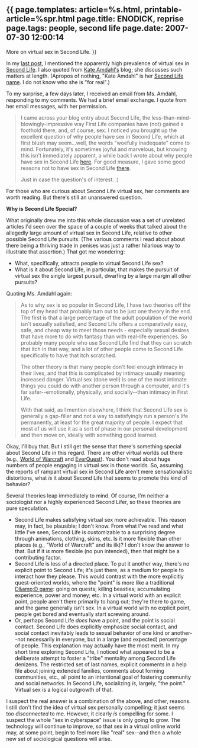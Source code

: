 {{
page.templates: article=%s.html, printable-article=%spr.html
page.title: ENODICK, reprise
page.tags: people, second life
page.date: 2007-07-30 12:00:14
---
More on virtual sex in Second Life.
}}

In my [last post][], I
mentioned the apparently high prevalence of virtual sex in
[Second Life][]. I also quoted from
[Kate Amdahl's][] blog; she
discusses such matters at length. (Apropos of nothing, "Kate
Amdahl" is her
[Second Life name][]. I
do not know who she is "for real".)

To my surprise, a few days later, I received an email from Ms.
Amdahl, responding to my comments. We had a brief email exchange. I
quote from her email messages, with her permission.

> I came across your blog entry about Second Life, the
> less-than-mind-blowingly-impressive way First Life companies have
> (not) gained a foothold there, and, of course, sex. I noticed you
> brought up the excellent question of why people have sex in Second
> Life, which at first blush may seem...well, the words "woefully
> inadequate" come to mind. Fortunately, it's sometimes joyful and
> marvelous, but knowing this isn't immediately apparent, a while
> back I wrote about why people have sex in Second Life
> [here][]. For good
> measure, I gave some good reasons not to have sex in Second Life
> [there][].
> 
> Just in case the question's of interest. :)

For those who are curious about Second Life virtual sex, her
comments are worth reading. But there's still an unanswered
question.

**Why is Second Life Special?**

What originally drew me into this whole discussion was a set of
unrelated articles I'd seen over the space of a couple of weeks
that talked about the allegedly large amount of virtual sex in
Second Life, relative to other possible Second Life pursuits. (The
various comments I read about about there being a thriving trade in
penises was just a rather hilarious way to illustrate that
assertion.) That got me wondering:

-   What, specifically, attracts people to virtual Second Life sex?
-   What is it about Second Life, in particular, that makes the
    pursuit of virtual sex the single largest pursuit, dwarfing by a
    large margin all other pursuits?

Quoting Ms. Amdahl again:

> As to why sex is so popular in Second Life, I have two theories off
> the top of my head that probably turn out to be just one theory in
> the end. The first is that a large percentage of the adult
> population of the world isn't sexually satisfied, and Second Life
> offers a comparatively easy, safe, and cheap way to meet those
> needs - especially sexual desires that have more to do with fantasy
> than with real-life experiences. So probably many people who use
> Second Life find that they can scratch that itch in that way, and a
> lot of other people come to Second Life specifically to have that
> itch scratched.
> 
> The other theory is that many people don't feel enough intimacy in
> their lives, and that this is complicated by intimacy usually
> meaning increased danger. Virtual sex (done well) is one of the
> most intimate things you could do with another person through a
> computer, and it's far safer--emotionally, physically, and
> socially--than intimacy in First Life.
> 
> With that said, as I mention elsewhere, I think that Second Life
> sex is generally a gap-filler and not a way to satisfyingly run a
> person's life permanently, at least for the great majority of
> people. I expect that most of us will use it as a sort of phase in
> our personal development and then move on, ideally with something
> good learned.

Okay, I'll buy that. But I still get the sense that there's
something special about Second Life in this regard. There are other
virtual worlds out there (e.g.,
[World of Warcraft][] and
[EverQuest][]). You don't read
about huge numbers of people engaging in virtual sex in those
worlds. So, assuming the reports of rampant virtual sex in Second
Life aren't mere sensationalistic distortions, what *is* it about
Second Life that seems to promote this kind of behavior?

Several theories leap immediately to mind. Of course, I'm neither a
sociologist nor a highly experienced Second Lifer, so these
theories are pure speculation.

-   Second Life makes satisfying virtual sex more achievable. This
    reason may, in fact, be plausible; I don't know. From what I've
    read and what little I've seen, Second Life is customizable to a
    surprising degree through animations, clothing, skins, etc. Is it
    more flexible than other places (e.g., "World of Warcraft" and its
    ilk)? I don't know the answer to that. But if it *is* more flexible
    (no pun intended), then that might be a contributing factor.
-   Second Life is less of a directed place. To put it another way,
    there's no explicit point to Second Life; it's just there, as a
    medium for people to interact how they please. This would contrast
    with the more explicitly quest-oriented worlds, where the "point"
    is more like a traditional
    [D&amp;amp;D game][]:
    going on quests; killing beasties; accumulating experience, power
    and money; etc. In a virtual world with an explicit point, people
    aren't there primarily to hang out; they're there to game, and the
    game generally isn't sex. In a virtual world with no explicit
    point, people get bored and eventually start screwing around.
-   Or, perhaps Second Life *does* have a point, and the point is
    social contact. Second Life does explicitly emphasize social
    contact, and social contact inevitably leads to sexual behavior of
    one kind or another--not necessarily in everyone, but in a large
    (and expected) percentage of people. This explanation may actually
    have the most merit. In my short time exploring Second Life, I
    noticed what appeared to be a deliberate attempt to foster a
    "tribe" mentality among Second Life denizens. The restricted set of
    last names, explicit comments in a help file about joining extended
    families, comments about forming communities, etc., all point to an
    intentional goal of fostering community and social networks. In
    Second Life, socializing *is*, largely, "the point." Virtual sex is
    a logical outgrowth of that.

I suspect the real answer is a combination of the above, and other,
reasons. I still don't find the idea of virtual sex personally
compelling; it just seems too *disconnected* to me. However, it
clearly *is* compelling for some. I suspect the whole "sex in
cyberspace" issue is only going to grow. The technology will
continue to improve, so that sex in a virtual online world may, at
some point, begin to feel more like "real" sex--and then a whole
new set of sociological questions will arise.

[last post]: http://www.clapper.org/bmc/blog/id/66
[Second Life]: http://www.secondlife.com/
[Kate Amdahl's]: http://kateamdahl.livejournal.com/
[Second Life name]: http://kateamdahl.livejournal.com/profile/
[here]: http://kateamdahl.livejournal.com/5094.html
[there]: http://kateamdahl.livejournal.com/4625.html
[World of Warcraft]: http://www.worldofwarcraft
[EverQuest]: http://everquest.station.sony.com/
[D&amp;amp;D game]: http://en.wikipedia.org/wiki/Dungeons_&amp;_Dragons
